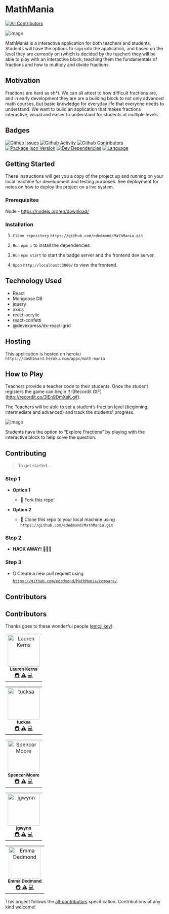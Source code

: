 # MathMania
[![All Contributors](https://img.shields.io/badge/all_contributors-1-orange.svg?style=flat-square)](#contributors)

![image](https://user-images.githubusercontent.com/45190468/57975733-16272000-799d-11e9-9c9d-beacfa8b5865.png)

MathMania is a interactive application for both teachers and students. Students will have the options to sign into the application, and based on the level they are currently on (which is decided by the teacher) they will be able to play with an interactive block, teaching them the fundamentals of fractions and how to multiply and divide fractions.

## Motivation

Fractions are hard as sh*t. We can all attest to how difficult fractions are, and in early development they are are a building block to not only advanced math courses, but basic knowledge for everyday life that everyone needs to understand. We want to build an application that makes fractions interactive, visual and easier to understand for students at multiple levels.

## Badges

[![Github Issues](https://img.shields.io/github/issues/ededmond/MathMania.svg?style=plastic)](https://github/issues/ededmond/MathMania) [![Github Activity](https://img.shields.io/github/commit-activity/m/ededmond/MathMania.svg?style=plastic)](https://github/commit-activity/ededmond/MathMania) [![Github Contributors](https://img.shields.io/github/contributors/ededmond/MathMania.svg)](https://github/contributors/ededmond/MathMania) [![Package json Version](https://img.shields.io/github/package-json/v/ededmond/MathMania.svg?style=plastic)](https://github/languages/ededmond/MathMania) [![Dev Dependencies](https://img.shields.io/david/dev/ededmond/MathMania.svg?style=plastic)](https://github/languages/ededmond/MathMania) [![Language](https://img.shields.io/github/languages/top/ededmond/MathMania.svg?style=plastic)](https://github/languages/top/ededmond/MathMania)

## Getting Started

These instructions will get you a copy of the project up and running on your local machine for development and testing purposes. See deployment for notes on how to deploy the project on a live system.

### Prerequisites

Node - https://nodejs.org/en/download/

### Installation

1. ```Clone repository``` ```https://github.com/ededmond/MathMania.git```

2. ```Run``` ```npm i``` to install the dependencies.

3. ```Run``` ```npm start``` to start the badge server and the frontend dev server.

4. ```Open``` ```http://localhost:3000/``` to view the frontend.

## Technology Used

- React
- Mongoose DB
- jquery
- axios
- react-acrylic
- react-confetti
- @devexpress/dx-react-grid

## Hosting

This application is hosted on heroku ```https://dashboard.heroku.com/apps/math-mania```

## How to Play

Teachers provide a teacher code to their students.  Once the student registers the game can begin !! ![Recordit GIF] (http://recordit.co/3lEn9DmXaK.gif).  

The Teachers will be able to set a student’s fraction level (beginning, intermediate and advanced) and track the students' progress.  

![image](https://user-images.githubusercontent.com/45190468/57975740-37880c00-799d-11e9-9a60-e31b0bc661e3.png)

Students have the option to “Explore Fractions” by playing with the interactive block to help solve the question.  

## Contributing

> To get started...

### Step 1

- **Option 1**
    - 🍴 Fork this repo!

- **Option 2**
    - 👯 Clone this repo to your local machine using `https://github.com/ededmond/MathMania.git`

### Step 2

- **HACK AWAY!** 🔨🔨🔨

### Step 3

- 🔃 Create a new pull request using <a href="https://github.com/ededmond/MathMania/compare/" target="_blank">`https://github.com/ededmond/MathMania/compare/`</a>.

## Contributors

## Contributors

Thanks goes to these wonderful people ([emoji key](https://allcontributors.org/docs/en/emoji-key)):

<!-- ALL-CONTRIBUTORS-LIST:START - Do not remove or modify this section -->
<!-- prettier-ignore -->
<table><tr><td align="center"><a href="https://github.com/laurenkerns"><img src="https://avatars3.githubusercontent.com/u/43001893?v=4" width="100px;" alt="Lauren Kerns"/><br /><sub><b>Lauren Kerns</b></sub></a><br /><a href="#infra-laurenkerns" title="Infrastructure (Hosting, Build-Tools, etc)">🚇</a> <a href="https://github.com/ededmond/MathMania/commits?author=laurenkerns" title="Tests">⚠️</a> <a href="https://github.com/ededmond/MathMania/commits?author=laurenkerns" title="Code">💻</a></td></tr></table>
<table><tr><td align="center"><a href="https://github.com/tucksa"><img src="https://avatars0.githubusercontent.com/u/44711931?v=4" width="100px;" alt="tucksa"/><br /><sub><b>tucksa</b></sub></a><br /><a href="#infra-tucksa" title="Infrastructure (Hosting, Build-Tools, etc)">🚇</a> <a href="https://github.com/ededmond/MathMania/commits?author=tucksa" title="Tests">⚠️</a> <a href="https://github.com/ededmond/MathMania/commits?author=tucksa" title="Code">💻</a></td></tr></table>
<table><tr><td align="center"><a href="https://github.com/Smoore090"><img src="https://avatars0.githubusercontent.com/u/44985476?v=4" width="100px;" alt="Spencer Moore"/><br /><sub><b>Spencer Moore</b></sub></a><br /><a href="#infra-Smoore090" title="Infrastructure (Hosting, Build-Tools, etc)">🚇</a> <a href="https://github.com/ededmond/MathMania/commits?author=Smoore090" title="Tests">⚠️</a> <a href="https://github.com/ededmond/MathMania/commits?author=Smoore090" title="Code">💻</a></td></tr></table>
<table><tr><td align="center"><a href="https://github.com/jgwynn36"><img src="https://avatars3.githubusercontent.com/u/45190468?v=4" width="100px;" alt="jgwynn"/><br /><sub><b>jgwynn</b></sub></a><br /><a href="#infra-jgwynn36" title="Infrastructure (Hosting, Build-Tools, etc)">🚇</a> <a href="https://github.com/ededmond/MathMania/commits?author=jgwynn36" title="Tests">⚠️</a> <a href="https://github.com/ededmond/MathMania/commits?author=jgwynn36" title="Code">💻</a></td></tr></table>
<table><tr><td align="center"><a href="https://ededmond.github.io/Bootsrap-Portfolio/"><img src="https://avatars1.githubusercontent.com/u/43710947?v=4" width="100px;" alt="Emma Dedmond"/><br /><sub><b>Emma Dedmond</b></sub></a><br /><a href="#infra-ededmond" title="Infrastructure (Hosting, Build-Tools, etc)">🚇</a> <a href="https://github.com/ededmond/MathMania/commits?author=ededmond" title="Tests">⚠️</a> <a href="https://github.com/ededmond/MathMania/commits?author=ededmond" title="Code">💻</a></td></tr></table>

<!-- ALL-CONTRIBUTORS-LIST:END -->

This project follows the [all-contributors](https://github.com/all-contributors/all-contributors) specification. Contributions of any kind welcome!
